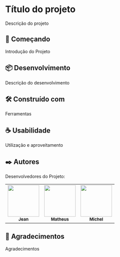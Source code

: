 # Título do projeto

Descrição do projeto

## 🚀 Começando

Introdução do Projeto

## 📦 Desenvolvimento

Descrição do desenvolvimento

## 🛠️ Construído com

Ferramentas

## ☕ Usabilidade

Utilização e aproveitamento

## ✒️ Autores

Desenvolvedores do Projeto:

<table>
  <tr>
    <td align="center">
      <a href="#">
        <img src="" width="100px;" alt=""/><br>
        <sub>
          <b>Jean</b>
        </sub>
      </a>
    </td>
    <td align="center">
      <a href="#">
        <img src="" width="100px;" alt=""/><br>
        <sub>
          <b>Matheus</b>
        </sub>
      </a>
    </td>
    <td align="center">
      <a href="#">
        <img src="" width="100px;" alt=""/><br>
        <sub>
          <b>Michel</b>
        </sub>
      </a>
    </td>
  </tr>
</table>

## 🎁 Agradecimentos

Agradecimentos

